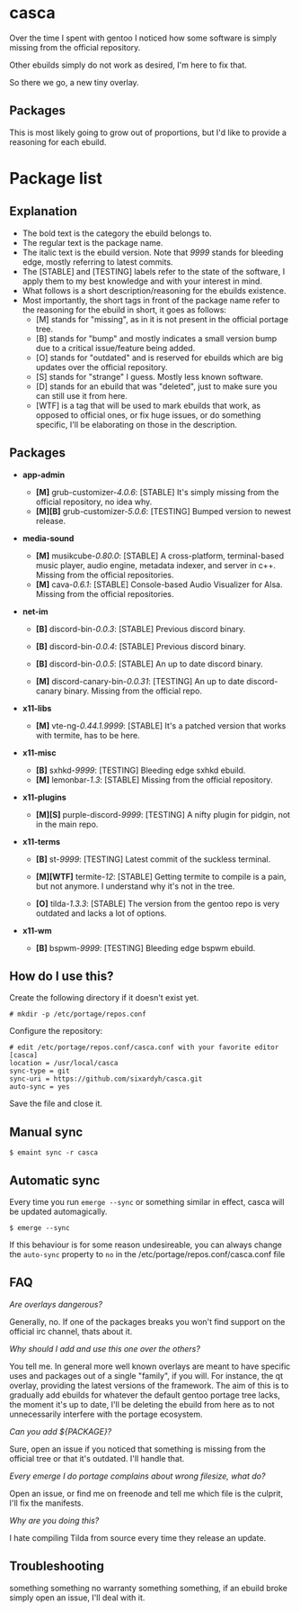 # casca

Over the time I spent with gentoo I noticed how some software is simply missing from the official repository.

Other ebuilds simply do not work as desired, I'm here to fix that.

So there we go, a new tiny overlay.


## Packages

This is most likely going to grow out of proportions, but I'd like to provide a reasoning for each ebuild.

# Package list


## Explanation

* The bold text is the category the ebuild belongs to.
* The regular text is the package name.
* The italic text is the ebuild version. Note that *9999* stands for bleeding edge, mostly referring to latest commits.
* The [STABLE] and [TESTING] labels refer to the state of the software, I apply them to my best knowledge and with your interest in mind.
* What follows is a short description/reasoning for the ebuilds existence.
* Most importantly, the short tags in front of the package name refer to the reasoning for the ebuild in short, it goes as follows:
  * [M] stands for "missing", as in it is not present in the official portage tree.
  * [B] stands for "bump" and mostly indicates a small version bump due to a critical issue/feature being added.
  * [O] stands for "outdated" and is reserved for ebuilds which are big updates over the official repository.
  * [S] stands for "strange" I guess. Mostly less known software.
  * [D] stands for an ebuild that was "deleted", just to make sure you can still use it from here.
  * [WTF] is a tag that will be used to mark ebuilds that work, as opposed to official ones, or fix huge issues, or do something specific, I'll be elaborating on those in the description.

## Packages

* **app-admin**
  * **[M]** grub-customizer-*4.0.6*: [STABLE] It's simply missing from the official repository, no idea why.
  * **[M][B]** grub-customizer-*5.0.6*: [TESTING] Bumped version to newest release.

* **media-sound**
  * **[M]** musikcube-*0.80.0*: [STABLE] A cross-platform, terminal-based music player, audio engine, metadata indexer, and server in c++. Missing from the official repositories.
  * **[M]** cava-*0.6.1*: [STABLE] Console-based Audio Visualizer for Alsa. Missing from the official repositories.

* **net-im**
  * **[B]** discord-bin-*0.0.3*: [STABLE] Previous discord binary.
  * **[B]** discord-bin-*0.0.4*: [STABLE] Previous discord binary.
  * **[B]** discord-bin-*0.0.5*: [STABLE] An up to date discord binary.


  * **[M]** discord-canary-bin-*0.0.31*: [TESTING] An up to date discord-canary binary. Missing from the official repo.

* **x11-libs**
  * **[M]** vte-ng-*0.44.1.9999*: [STABLE] It's a patched version that works with termite, has to be here.

* **x11-misc**
  * **[B]** sxhkd-*9999*: [TESTING] Bleeding edge sxhkd ebuild.
  * **[M]** lemonbar-*1.3*: [STABLE] Missing from the official repository.

* **x11-plugins**
  * **[M][S]** purple-discord-*9999*: [TESTING] A nifty plugin for pidgin, not in the main repo.

* **x11-terms**
  * **[B]** st-*9999*: [TESTING] Latest commit of the suckless terminal.

  * **[M][WTF]** termite-*12*: [STABLE] Getting termite to compile is a pain, but not anymore. I understand why it's not in the tree.

  * **[O]** tilda-*1.3.3*: [STABLE] The version from the gentoo repo is very outdated and lacks a lot of options.

* **x11-wm**
  * **[B]** bspwm-*9999*: [TESTING] Bleeding edge bspwm ebuild.


## How do I use this?

Create the following directory if it doesn't exist yet.

    # mkdir -p /etc/portage/repos.conf

Configure the repository:


    # edit /etc/portage/repos.conf/casca.conf with your favorite editor
    [casca]
    location = /usr/local/casca
    sync-type = git
    sync-uri = https://github.com/sixardyh/casca.git
    auto-sync = yes

Save the file and close it.


## Manual sync

    $ emaint sync -r casca


## Automatic sync

Every time you run `emerge --sync` or something similar in effect, casca will be updated automagically.

    $ emerge --sync

If this behaviour is for some reason undesireable, you can always change the `auto-sync` property to `no` in the /etc/portage/repos.conf/casca.conf file


## FAQ

*Are overlays dangerous?*

Generally, no. If one of the packages breaks you won't find support on the official irc channel, thats about it.

*Why should I add and use this one over the others?*

You tell me. In general more well known overlays are meant to have specific uses and packages out of a single "family", if you will.
For instance, the qt overlay, providing the latest versions of the framework. The aim of this is to gradually add ebuilds for whatever the default gentoo portage tree lacks, the moment it's up to date, I'll be deleting the ebuild from here as to not unnecessarily interfere with the portage ecosystem.

*Can you add ${PACKAGE}?*

Sure, open an issue if you noticed that something is missing from the official tree or that it's outdated. I'll handle that.

*Every emerge I do portage complains about wrong filesize, what do?*

Open an issue, or find me on freenode and tell me which file is the culprit, I'll fix the manifests.

*Why are you doing this?*

I hate compiling Tilda from source every time they release an update.


## Troubleshooting

something something no warranty something something, if an ebuild broke simply open an issue, I'll deal with it.


